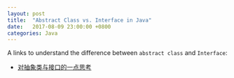 ```yaml
---
layout: post
title:  "Abstract Class vs. Interface in Java"
date:   2017-08-09 23:00:00 +0800
categories: Java
---
```

A links to understand the difference between `abstract class` and `Interface`:

* [对抽象类与接口的一点思考][1]

[1]: http://blog.xiaohansong.com/2015/12/02/abstract-class-and-interface/
